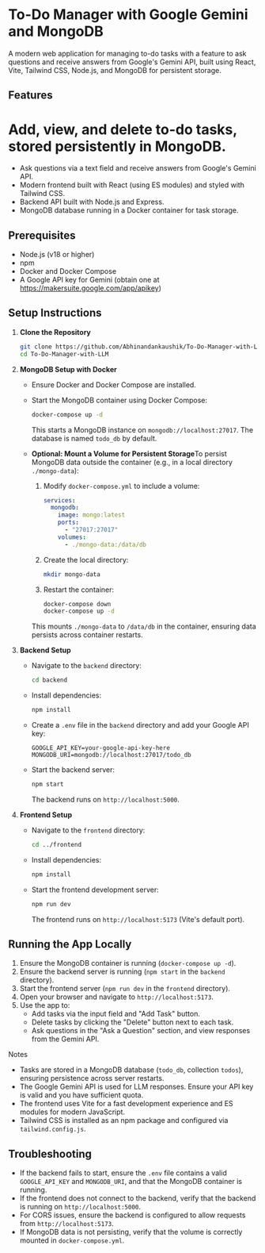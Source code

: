 # To-Do Manager with Google Gemini and MongoDB

A modern web application for managing to-do tasks with a feature to ask questions and receive answers from Google's Gemini API, built using React, Vite, Tailwind CSS, Node.js, and MongoDB for persistent storage.

## Features

# Add, view, and delete to-do tasks, stored persistently in MongoDB.

- Ask questions via a text field and receive answers from Google's Gemini API.
- Modern frontend built with React (using ES modules) and styled with Tailwind CSS.
- Backend API built with Node.js and Express.
- MongoDB database running in a Docker container for task storage.

## Prerequisites

- Node.js (v18 or higher)
- npm
- Docker and Docker Compose
- A Google API key for Gemini (obtain one at https://makersuite.google.com/app/apikey)

## Setup Instructions

1. **Clone the Repository**

   ```bash
   git clone https://github.com/Abhinandankaushik/To-Do-Manager-with-LLM.git
   cd To-Do-Manager-with-LLM
   ```

2. **MongoDB Setup with Docker**

   - Ensure Docker and Docker Compose are installed.

   - Start the MongoDB container using Docker Compose:

     ```bash
     docker-compose up -d
     ```

     This starts a MongoDB instance on `mongodb://localhost:27017`. The database is named `todo_db` by default.

   - **Optional: Mount a Volume for Persistent Storage**To persist MongoDB data outside the container (e.g., in a local directory `./mongo-data`):

     1. Modify `docker-compose.yml` to include a volume:

        ```yaml
        services:
          mongodb:
            image: mongo:latest
            ports:
              - "27017:27017"
            volumes:
              - ./mongo-data:/data/db
        ```

     2. Create the local directory:

        ```bash
        mkdir mongo-data
        ```

     3. Restart the container:

        ```bash
        docker-compose down
        docker-compose up -d
        ```

     This mounts `./mongo-data` to `/data/db` in the container, ensuring data persists across container restarts.

3. **Backend Setup**

   - Navigate to the `backend` directory:

     ```bash
     cd backend
     ```

   - Install dependencies:

     ```bash
     npm install
     ```

   - Create a `.env` file in the `backend` directory and add your Google API key:

     ```env
     GOOGLE_API_KEY=your-google-api-key-here
     MONGODB_URI=mongodb://localhost:27017/todo_db
     ```

   - Start the backend server:

     ```bash
     npm start
     ```

     The backend runs on `http://localhost:5000`.

4. **Frontend Setup**

   - Navigate to the `frontend` directory:

     ```bash
     cd ../frontend
     ```

   - Install dependencies:

     ```bash
     npm install
     ```

   - Start the frontend development server:

     ```bash
     npm run dev
     ```

     The frontend runs on `http://localhost:5173` (Vite's default port).

## Running the App Locally

1. Ensure the MongoDB container is running (`docker-compose up -d`).
2. Ensure the backend server is running (`npm start` in the `backend` directory).
3. Start the frontend server (`npm run dev` in the `frontend` directory).
4. Open your browser and navigate to `http://localhost:5173`.
5. Use the app to:
   - Add tasks via the input field and "Add Task" button.
   - Delete tasks by clicking the "Delete" button next to each task.
   - Ask questions in the "Ask a Question" section, and view responses from the Gemini API.


Notes

- Tasks are stored in a MongoDB database (`todo_db`, collection `todos`), ensuring persistence across server restarts.
- The Google Gemini API is used for LLM responses. Ensure your API key is valid and you have sufficient quota.
- The frontend uses Vite for a fast development experience and ES modules for modern JavaScript.
- Tailwind CSS is installed as an npm package and configured via `tailwind.config.js`.

## Troubleshooting

- If the backend fails to start, ensure the `.env` file contains a valid `GOOGLE_API_KEY` and `MONGODB_URI`, and that the MongoDB container is running.
- If the frontend does not connect to the backend, verify that the backend is running on `http://localhost:5000`.
- For CORS issues, ensure the backend is configured to allow requests from `http://localhost:5173`.
- If MongoDB data is not persisting, verify that the volume is correctly mounted in `docker-compose.yml`.